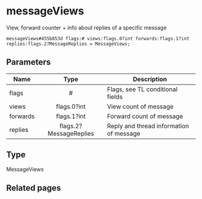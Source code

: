 # messageViews
View, forward counter + info about replies of a specific message

```
messageViews#455b853d flags:# views:flags.0?int forwards:flags.1?int replies:flags.2?MessageReplies = MessageViews;
```

## Parameters
| Name | Type | Description |
| ---- | :----: | ----------- |
| flags | # | Flags, see TL conditional fields |
| views | flags.0?int | View count of message |
| forwards | flags.1?int | Forward count of message |
| replies | flags.2?MessageReplies | Reply and thread information of message |


## Type
MessageViews

## Related pages
